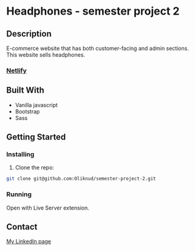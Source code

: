 # Headphones - semester project 2

## Description

E-commerce website that has both customer-facing and admin sections.
This website sells headphones.

### [Netlify](https://peaceful-hermann-e6ae1c.netlify.app)

## Built With

- Vanilla javascript
- Bootstrap
- Sass

## Getting Started

### Installing

1. Clone the repo:

```bash
git clone git@github.com:Oliknud/semester-project-2.git
```

### Running

Open with Live Server extension.

## Contact

[My LinkedIn page](https://www.linkedin.com/in/ole-andreas-knudsen-592b28213/)